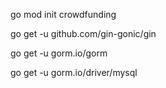 go mod init crowdfunding

go get -u github.com/gin-gonic/gin

go get -u gorm.io/gorm

go get -u gorm.io/driver/mysql
